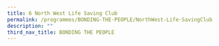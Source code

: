 ```yaml
---
title: 6 North West Life Saving Club
permalink: /programmes/BONDING-THE-PEOPLE/NorthWest-Life-SavingClub
description: ""
third_nav_title: BONDING THE PEOPLE
---
```

